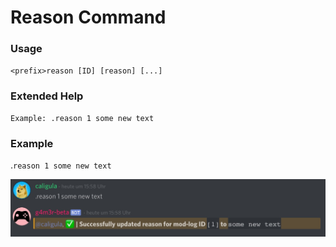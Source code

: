 # Reason Command

### Usage

`<prefix>reason [ID] [reason] [...]`

### Extended Help

```
Example: .reason 1 some new text
```

### Example

.`reason 1 some new text`

![](/assets/reason.jpg)

